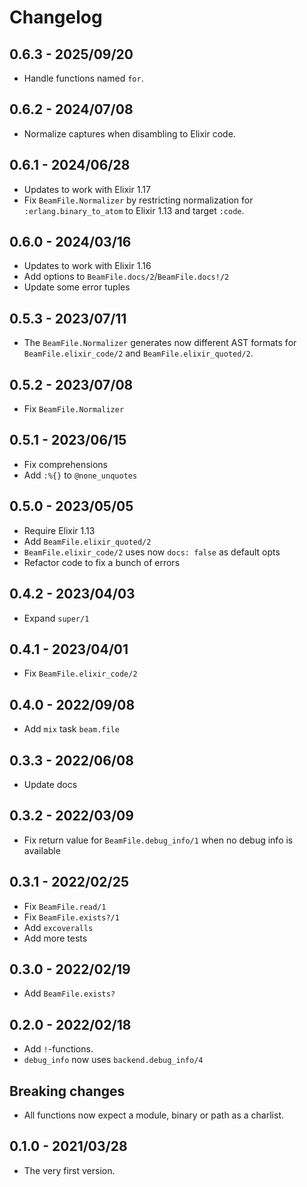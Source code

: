 # Changelog

## 0.6.3 - 2025/09/20

+ Handle functions named `for`.

## 0.6.2 - 2024/07/08

+ Normalize captures when disambling to Elixir code.

## 0.6.1 - 2024/06/28

+ Updates to work with Elixir 1.17
+ Fix `BeamFile.Normalizer` by restricting normalization for 
  `:erlang.binary_to_atom` to Elixir 1.13 and target `:code`.

## 0.6.0 - 2024/03/16

+ Updates to work with Elixir 1.16
+ Add options to `BeamFile.docs/2`/`BeamFile.docs!/2`
+ Update some error tuples

## 0.5.3 - 2023/07/11

+ The `BeamFile.Normalizer` generates now different AST formats for
  `BeamFile.elixir_code/2` and `BeamFile.elixir_quoted/2`.

## 0.5.2 - 2023/07/08

+ Fix `BeamFile.Normalizer`

## 0.5.1 - 2023/06/15

+ Fix comprehensions
+ Add `:%{}` to `@none_unquotes`

## 0.5.0 - 2023/05/05

+ Require Elixir 1.13
+ Add `BeamFile.elixir_quoted/2`
+ `BeamFile.elixir_code/2` uses now `docs: false` as default opts
+ Refactor code to fix a bunch of errors

## 0.4.2 - 2023/04/03

+ Expand `super/1`

## 0.4.1 - 2023/04/01

+ Fix `BeamFile.elixir_code/2`

## 0.4.0 - 2022/09/08

+ Add `mix` task `beam.file`

## 0.3.3 - 2022/06/08

+ Update docs

## 0.3.2 - 2022/03/09

+ Fix return value for `BeamFile.debug_info/1` when no debug info is available

## 0.3.1 - 2022/02/25

+ Fix `BeamFile.read/1`
+ Fix `BeamFile.exists?/1`
+ Add `excoveralls`
+ Add more tests

## 0.3.0 - 2022/02/19

+ Add `BeamFile.exists?`

## 0.2.0 - 2022/02/18

+ Add `!`-functions.
+ `debug_info` now uses `backend.debug_info/4`

## Breaking changes

+ All functions now expect a module, binary or path as a charlist.

## 0.1.0 - 2021/03/28

+ The very first version.
